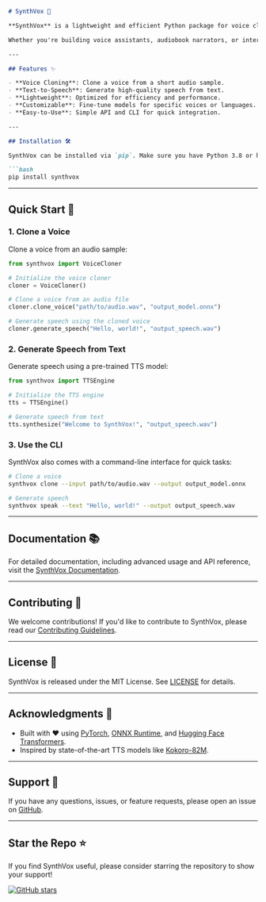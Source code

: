 ```markdown
# SynthVox 🎤

**SynthVox** is a lightweight and efficient Python package for voice cloning and text-to-speech (TTS) synthesis. Built on state-of-the-art TTS models, SynthVox allows you to clone voices, generate speech from text, and create personalized voice experiences with ease.

Whether you're building voice assistants, audiobook narrators, or interactive voice applications, SynthVox provides the tools you need to bring your ideas to life.

---

## Features ✨

- **Voice Cloning**: Clone a voice from a short audio sample.
- **Text-to-Speech**: Generate high-quality speech from text.
- **Lightweight**: Optimized for efficiency and performance.
- **Customizable**: Fine-tune models for specific voices or languages.
- **Easy-to-Use**: Simple API and CLI for quick integration.

---

## Installation 🛠️

SynthVox can be installed via `pip`. Make sure you have Python 3.8 or higher installed.

```bash
pip install synthvox
```

---

## Quick Start 🚀

### 1. Clone a Voice
Clone a voice from an audio sample:

```python
from synthvox import VoiceCloner

# Initialize the voice cloner
cloner = VoiceCloner()

# Clone a voice from an audio file
cloner.clone_voice("path/to/audio.wav", "output_model.onnx")

# Generate speech using the cloned voice
cloner.generate_speech("Hello, world!", "output_speech.wav")
```

### 2. Generate Speech from Text
Generate speech using a pre-trained TTS model:

```python
from synthvox import TTSEngine

# Initialize the TTS engine
tts = TTSEngine()

# Generate speech from text
tts.synthesize("Welcome to SynthVox!", "output_speech.wav")
```

### 3. Use the CLI
SynthVox also comes with a command-line interface for quick tasks:

```bash
# Clone a voice
synthvox clone --input path/to/audio.wav --output output_model.onnx

# Generate speech
synthvox speak --text "Hello, world!" --output output_speech.wav
```

---

## Documentation 📚

For detailed documentation, including advanced usage and API reference, visit the [SynthVox Documentation](https://github.com/elee02/synthvox#readme).

---

## Contributing 🤝

We welcome contributions! If you'd like to contribute to SynthVox, please read our [Contributing Guidelines](CONTRIBUTING.md).

---

## License 📜

SynthVox is released under the MIT License. See [LICENSE](LICENSE) for details.

---

## Acknowledgments 🙏

- Built with ❤️ using [PyTorch](https://pytorch.org/), [ONNX Runtime](https://onnxruntime.ai/), and [Hugging Face Transformers](https://huggingface.co/).
- Inspired by state-of-the-art TTS models like [Kokoro-82M](https://huggingface.co/hexgrad/Kokoro-82M).

---

## Support 💬

If you have any questions, issues, or feature requests, please open an issue on [GitHub](https://github.com/elee02/synthvox/issues).

---

## Star the Repo ⭐

If you find SynthVox useful, please consider starring the repository to show your support!

[![GitHub stars](https://img.shields.io/github/stars/elee02/synthvox?style=social)](https://github.com/elee02/synthvox)
```